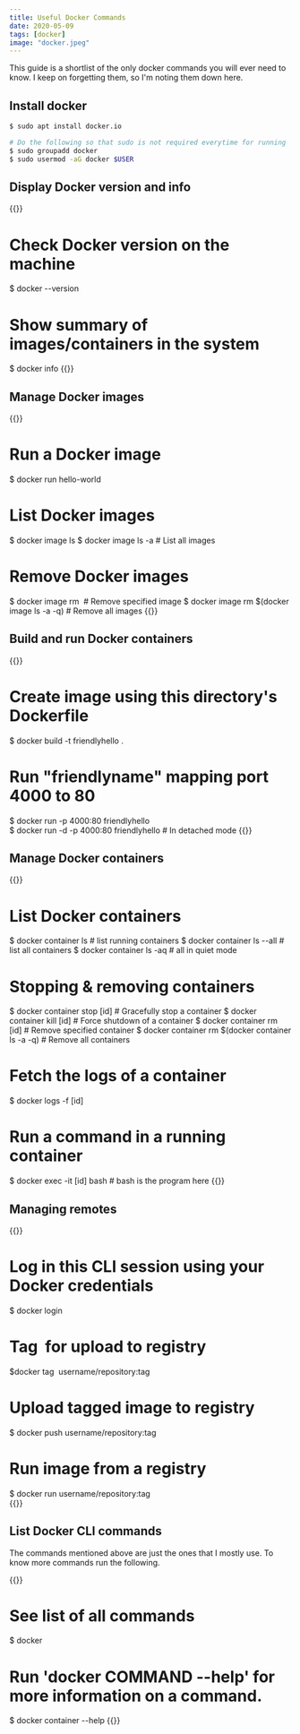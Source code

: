 ```yaml
---
title: Useful Docker Commands
date: 2020-05-09
tags: [docker]
image: "docker.jpeg"
---
```


This guide is a shortlist of the only docker commands you will ever need to know. I keep on forgetting them, so I'm noting them down here. <!--more-->

## Install docker
```bash
$ sudo apt install docker.io

# Do the following so that sudo is not required everytime for running
$ sudo groupadd docker
$ sudo usermod -aG docker $USER
```

## Display Docker version and info
{{<highlight bash>}}
# Check Docker version on the machine
$ docker --version

# Show summary of images/containers in the system
$ docker info
{{</highlight>}}

<!------------------------------------>

## Manage Docker images

{{<highlight bash>}}
# Run a Docker image
$ docker run hello-world

# List Docker images
$ docker image ls
$ docker image ls -a  # List all images

# Remove Docker images
$ docker image rm <image id> # Remove specified image
$ docker image rm $(docker image ls -a -q) # Remove all images
{{</highlight>}}

<!------------------------------------>

## Build and run Docker containers

{{<highlight bash>}}
# Create image using this directory's Dockerfile
$ docker build -t friendlyhello .  

# Run "friendlyname" mapping port 4000 to 80
$ docker run -p 4000:80 friendlyhello  
$ docker run -d -p 4000:80 friendlyhello    # In detached mode
{{</highlight >}}

<!------------------------------------>

## Manage Docker containers

{{<highlight bash>}}
# List Docker containers
$ docker container ls           # list running containers
$ docker container ls --all     # list all containers
$ docker container ls -aq       # all in quiet mode

# Stopping & removing containers
$ docker container stop [id]  # Gracefully stop a container
$ docker container kill [id]  # Force shutdown of a container
$ docker container rm [id]    # Remove specified container
$ docker container rm $(docker container ls -a -q)  # Remove all containers

# Fetch the logs of a container
$ docker logs -f [id]

# Run a command in a running container
$ docker exec -it [id] bash   # bash is the program here
{{</highlight>}}

<!------------------------------------>

## Managing remotes

{{<highlight bash>}}
# Log in this CLI session using your Docker credentials
$ docker login             

# Tag <image> for upload to registry
$docker tag <image> username/repository:tag

# Upload tagged image to registry
$ docker push username/repository:tag            

# Run image from a registry
$ docker run username/repository:tag                   
{{</highlight>}}

<!------------------------------------>

## List Docker CLI commands

The commands mentioned above are just the ones that I mostly use. To know more commands run the following.

{{<highlight bash>}}
# See list of all commands
$ docker 

# Run 'docker COMMAND --help' for more information on a command.
$ docker container --help
{{</highlight>}}
